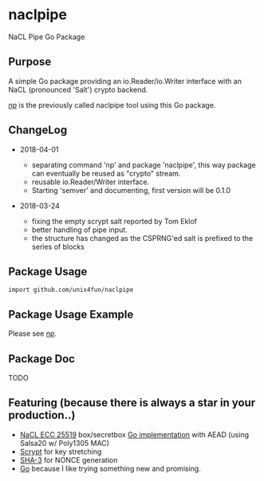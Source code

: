 # naclpipe
NaCL Pipe Go Package

## Purpose
A simple Go package providing an io.Reader/io.Writer interface with an NaCL (pronounced 'Salt') crypto backend.

*[np](https://www.github.com/unix4fun/naclpipe/tree/master/cmd/np)* is the previously called naclpipe tool using this Go package.


## ChangeLog
* 2018-04-01
  * separating command 'np' and package 'naclpipe', this way package can eventually be reused as "crypto" stream.
  * reusable io.Reader/Writer interface.
  * Starting 'semver' and documenting, first version will be 0.1.0
            
* 2018-03-24
  * fixing the empty scrypt salt reported by Tom Eklof 
  * better handling of pipe input.
  * the structure has changed as the CSPRNG'ed salt is prefixed to the series of blocks

## Package Usage 

    import github.com/unix4fun/naclpipe

## Package Usage Example
Please see *[np](https://www.github.com/unix4fun/naclpipe/tree/master/cmd/np)*.

## Package Doc
TODO

## Featuring (because there is always a star in your production..)

* [NaCL ECC 25519](http://nacl.cr.yp.to/install.html) box/secretbox [Go implementation](https://godoc.org/golang.org/x/crypto/nacl) with AEAD
(using Salsa20 w/ Poly1305 MAC)
* [Scrypt](http://en.wikipedia.org/wiki/Scrypt) for key stretching
* [SHA-3](http://en.wikipedia.org/wiki/SHA-3) for NONCE generation
* [Go](http://golang.org) because I like trying something new and promising.
